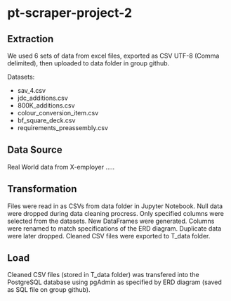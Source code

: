 # pt-scraper-project-2
## Extraction 
We used 6 sets of data from excel files, exported as CSV UTF-8 (Comma delimited), then uploaded to data folder in group github.  

Datasets:
* sav_4.csv
* jdc_additions.csv
* 800K_additions.csv
* colour_conversion_item.csv
* bf_square_deck.csv
* requirements_preassembly.csv

## Data Source
Real World data from X-employer ..... 

## Transformation
Files were read in as CSVs from data folder in Jupyter Notebook. Null data were dropped during data cleaning procress. Only specified columns were selected from the datasets. New DataFrames were generated. Columns were renamed to match specifications of the ERD diagram. Duplicate data were later dropped. Cleaned CSV files were exported to T_data folder. 

## Load 
Cleaned CSV files (stored in T_data folder) was transfered into the PostgreSQL database using pgAdmin as specified by ERD diagram (saved as SQL file on group github). 
